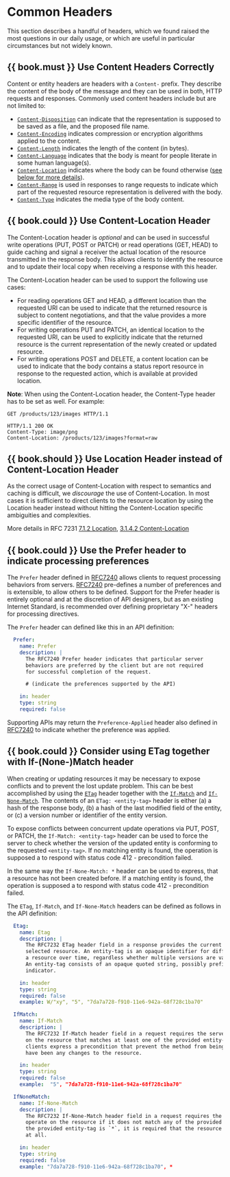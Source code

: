 # Common Headers

This section describes a handful of headers, which we found raised the most questions in our daily usage, or which are useful in particular circumstances but not widely known.

## {{ book.must }} Use Content Headers Correctly

Content or entity headers are headers with a `Content-` prefix. They describe the content of the body of the message and
they can be used in both, HTTP requests and responses. Commonly used content headers include but are not limited to:

 - [`Content-Disposition`](https://tools.ietf.org/html/rfc6266) can indicate that the representation is supposed to be saved as a file, and the proposed file name.
 - [`Content-Encoding`](https://tools.ietf.org/html/rfc7231#section-3.1.2.2) indicates compression or encryption algorithms applied to the content.
 - [`Content-Length`](https://tools.ietf.org/html/rfc7230#section-3.3.2) indicates the length of the content (in bytes).
 - [`Content-Language`](https://tools.ietf.org/html/rfc7231#section-3.1.3.2) indicates that the body is meant for people literate in some human language(s).
 - [`Content-Location`](https://tools.ietf.org/html/rfc7231#section-3.1.4.2) indicates where the body can be found otherwise ([see below for more details](#could-use-contentlocation-header)).
 - [`Content-Range`](https://tools.ietf.org/html/rfc7233#section-4.2) is used in responses to range requests to indicate which part of the requested resource representation is delivered with the body.
 - [`Content-Type`](https://tools.ietf.org/html/rfc7231#section-3.1.1.5) indicates the media type of the body content.

## {{ book.could }} Use Content-Location Header

The Content-Location header is *optional* and can be used in successful write operations (PUT, POST or PATCH) or read operations (GET, HEAD) to guide caching and signal a receiver the actual location of the resource transmitted in the response body. This allows clients to identify the resource and to update their local copy when receiving a response with this header.

The Content-Location header can be used to support the following use cases:

- For reading operations GET and HEAD, a different location than the requested URI can be used to indicate that the returned resource is subject to content negotiations, and that the value provides a more specific identifier of the resource.
- For writing operations PUT and PATCH, an identical location to the requested URI, can be used to explicitly indicate that the returned resource is the current representation of the newly created or updated resource.
- For writing operations POST and DELETE, a content location can be used to indicate that the body contains a status report resource in response to the requested action, which is available at provided location.

**Note**: When using the Content-Location header, the Content-Type header has to be set as well. For example:

```http
GET /products/123/images HTTP/1.1

HTTP/1.1 200 OK
Content-Type: image/png
Content-Location: /products/123/images?format=raw
```

## {{ book.should }} Use Location Header instead of Content-Location Header

As the correct usage of Content-Location with respect to semantics and caching is difficult, we *discourage* the use of Content-Location. In most cases it is sufficient to direct clients to the resource location by using the Location header instead without hitting the Content-Location specific ambiguities and complexities.

More details in RFC 7231 [7.1.2 Location](https://tools.ietf.org/html/rfc7231#section-7.1.2), [3.1.4.2 Content-Location](https://tools.ietf.org/html/rfc7231#section-3.1.4.2)

## {{ book.could }} Use the Prefer header to indicate processing preferences

The  `Prefer` header defined in [RFC7240](https://tools.ietf.org/html/rfc7240) allows clients to request processing behaviors from servers. [RFC7240](https://tools.ietf.org/html/rfc7240) pre-defines a number of preferences and is extensible, to allow others to be defined. Support for the Prefer header is entirely optional and at the discretion of API designers, but as an existing Internet Standard, is recommended over defining proprietary "X-" headers for processing directives. 

The `Prefer` header can defined like this in an API definition:

```yaml
  Prefer:
    name: Prefer
    description: |
      The RFC7240 Prefer header indicates that particular server 
      behaviors are preferred by the client but are not required 
      for successful completion of the request. 

      # (indicate the preferences supported by the API)

    in: header
    type: string  
    required: false
```

Supporting APIs may return the `Preference-Applied` header also defined in [RFC7240](https://tools.ietf.org/html/rfc7240) to indicate whether the preference was applied.

## {{ book.could }} Consider using ETag together with If-(None-)Match header

When creating or updating resources it may be necessary to expose conflicts and to prevent the lost update
problem. This can be best accomplished by using the [`ETag`](https://tools.ietf.org/html/rfc7232#section-2.3)
header together with the [`If-Match`](https://tools.ietf.org/html/rfc7232#section-3.1) and 
[`If-None-Match`](https://tools.ietf.org/html/rfc7232#section-3.2). The contents of an `ETag: <entity-tag>`
header is either (a) a hash of the response body, (b) a hash of the last modified field of the entity, or
(c) a version number or identifier of the entity version.

To expose conflicts between concurrent update operations via PUT, POST, or PATCH, the `If-Match: <entity-tag>`
header can be used to force the server to check whether the version of the updated entity is conforming to the
requested `<entity-tag>`. If no matching entity is found, the operation is supposed a to respond with status
code 412 - precondition failed.

In the same way the `If-None-Match: *` header can be used to express, that a resource has not been created
before. If a matching entity is found, the operation is supposed a to respond with status code 412 - precondition
failed.

The `ETag`, `If-Match`, and `If-None-Match` headers can be defined as follows in the API definition:

```yaml
  Etag:
    name: Etag
    description: |
      The RFC7232 ETag header field in a response provides the current entity-tag for the
      selected resource. An entity-tag is an opaque identifier for different versions of
      a resource over time, regardless whether multiple versions are valid at the same time.
      An entity-tag consists of an opaque quoted string, possibly prefixed by a weakness
      indicator.

    in: header
    type: string
    required: false
    example: W/"xy", "5", "7da7a728-f910-11e6-942a-68f728c1ba70"

  IfMatch:
    name: If-Match
    description: |
      The RFC7232 If-Match header field in a request requires the server to only operate
      on the resource that matches at least one of the provided entity-tags. This allows
      clients express a precondition that prevent the method from being applied, if there
      have been any changes to the resource.

    in: header
    type: string
    required: false
    example:  "5", "7da7a728-f910-11e6-942a-68f728c1ba70"

  IfNoneMatch:
    name: If-None-Match
    description: |
      The RFC7232 If-None-Match header field in a request requires the server to only
      operate on the resource if it does not match any of the provided entity-tags. If
      the provided entity-tag is `*`, it is required that the resource does not exist
      at all.

    in: header
    type: string
    required: false
    example: "7da7a728-f910-11e6-942a-68f728c1ba70", *
```
